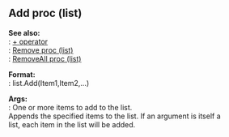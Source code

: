 ## Add proc (list)    
**See also:**    
:   [+ operator](/operator/+)    
:   [Remove proc (list)](/list/proc/Remove)    
:   [RemoveAll proc (list)](/list/proc/RemoveAll)    
<!-- -->    
**Format:**    
:   list.Add(Item1,Item2,\...)    
<!-- -->    
**Args:**    
:   One or more items to add to the list.    
Appends the specified items to the list. If an argument is itself a    
list, each item in the list will be added.  